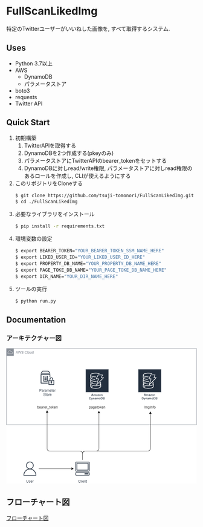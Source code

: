 
# FullScanLikedImg

特定のTwitterユーザーがいいねした画像を, すべて取得するシステム.


## Uses
- Python 3.7以上
- AWS
    - DynamoDB
    - パラメータストア
- boto3
- requests
- Twitter API


## Quick Start

1. 初期構築
    1. TwitterAPIを取得する
    1. DynamoDBを2つ作成する(pkeyのみ)
    1. パラメータストアにTwitterAPIのbearer_tokenをセットする
    1. DynamoDBに対しread/write権限, パラメータストアに対しread権限のあるロールを作成し, CLIが使えるようにする
1. このリポジトリをCloneする
    ```sh
    $ git clone https://github.com/tsuji-tomonori/FullScanLikedImg.git
    $ cd ./FullScanLikedImg
    ```
1. 必要なライブラリをインストール
    ```sh
    $ pip install -r requirements.txt
    ```
1. 環境変数の設定
    ```sh
    $ export BEARER_TOKEN="YOUR_BEARER_TOKEN_SSM_NAME_HERE"
    $ export LIKED_USER_ID="YOUR_LIKED_USER_ID_HERE"
    $ export PROPERTY_DB_NAME="YOUR_PROPERTY_DB_NAME_HERE"
    $ export PAGE_TOKE_DB_NAME="YOUR_PAGE_TOKE_DB_NAME_HERE"
    $ export DIR_NAME="YOUR_DIR_NAME_HERE"
    ```
1. ツールの実行
    ```sh
    $ python run.py
    ```


## Documentation

### アーキテクチャー図
![アーキテクチャー図](./doc/architecture.png)


## フローチャート図
[フローチャート図](./doc/main_flow.md)